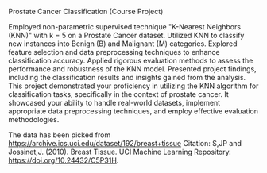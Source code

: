 Prostate Cancer Classification (Course Project)

Employed non-parametric supervised technique "K-Nearest Neighbors (KNN)" with k = 5 on a Prostate Cancer dataset.
Utilized KNN to classify new instances into Benign (B) and Malignant (M) categories.
Explored feature selection and data preprocessing techniques to enhance classification accuracy.
Applied rigorous evaluation methods to assess the performance and robustness of the KNN model.
Presented project findings, including the classification results and insights gained from the analysis.
This project demonstrated your proficiency in utilizing the KNN algorithm for classification tasks, specifically in the context of prostate cancer. It showcased your ability to handle real-world datasets, implement appropriate data preprocessing techniques, and employ effective evaluation methodologies.

The data has been picked from https://archive.ics.uci.edu/dataset/192/breast+tissue
Citation: S,JP and Jossinet,J. (2010). Breast Tissue. UCI Machine Learning Repository. https://doi.org/10.24432/C5P31H.
